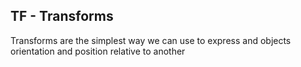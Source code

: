  ## TF - Transforms 

 Transforms are the simplest way we can use to express and objects orientation and position relative to another 